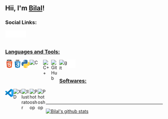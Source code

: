 ## Hii, I'm <a href="https://github.com/gkdgbilal" target="_blank">Bilal</a>!
### Social Links:

<a href="https://www.linkedin.com/in/bilalgokdag/" target="_blank"><img align="left" alt="Bilal G | LinkedIn" width="22px" src="https://github.com/Aakarsh-B/trying-repos/blob/master/linkedin.svg" />
<a href="https://instagram.com/gkdg.bilal" target="_blank"><img align="left" alt="Bilal G | Instagram" width="22px" src="https://github.com/Aakarsh-B/trying-repos/blob/master/insta.svg" />
<a href="https://twitter.com/gkdg_bilal" target="_blank"><img align="left" alt="Bilal G | Twitter" width="22px" src="https://github.com/Aakarsh-B/trying-repos/blob/master/twitter.svg" />

<!-- 
<a href="https://medium.com/@aakarshbiju" target="_blank"><img align="left" alt="Aakarsh B | Medium" width="22px" src="https://github.com/Aakarsh-B/trying-repos/blob/master/medium.svg" />
<a href="https://dev.to/aakarshb" target="_blank"><img align="left" alt="dev to aakarsh" width="22px" src="https://github.com/Aakarsh-B/trying-repos/blob/master/dev-badge.svg" /></a>
-->
    
<br />
<!-- 
### 📕 Latest Blog Post
-->
<!-- BLOG-POST-LIST:START -->
<!-- 
  - [A dot cost me 6,000 rupees!](https://aakarshbiju.medium.com/a-dot-cost-me-6-000-rupees-3f519595f86f?source=rss-f82fcec8502a------2)
- [I created 3D art daily for 50 days!](https://medium.com/creativcuckoo/i-created-3d-art-daily-for-50-days-bbea3ec4a01f?source=rss-f82fcec8502a------2)
- [Top free fonts for headings!](https://medium.com/creativcuckoo/top-free-fonts-for-headings-40afb244181?source=rss-f82fcec8502a------2)
- [Buttons — Rounded Corners or Sharp?](https://medium.com/creativcuckoo/buttons-rounded-corners-or-sharp-29109966a63c?source=rss-f82fcec8502a------2)
-->
<!-- BLOG-POST-LIST:END -->

<br/>


### Languages and Tools:


<a href="https://www.w3.org/html/" target="_blank"><img align="left" alt="HTML5" width="26px" src="https://raw.githubusercontent.com/github/explore/80688e429a7d4ef2fca1e82350fe8e3517d3494d/topics/html/html.png" /></a>
<a href="https://www.w3schools.com/css/" target="_blank"><img align="left" alt="CSS3" width="26px" src="https://raw.githubusercontent.com/github/explore/80688e429a7d4ef2fca1e82350fe8e3517d3494d/topics/css/css.png" /></a>
<a href="https://www.python.org" target="_blank"> <img align="left" alt="Python" width="26px" src="https://github.com/Aakarsh-B/trying-repos/blob/master/python-5.svg?raw=true"/> </a>
<a href="https://reactjs.org" target="_blank"> <img align="left" alt="C" width="43px" src="https://upload.wikimedia.org/wikipedia/commons/a/a7/React-icon.svg"/> </a>
<a href="https://vuejs.org" target="_blank"> <img align="left" alt="C++" width="26px" src="https://upload.wikimedia.org/wikipedia/commons/9/95/Vue.js_Logo_2.svg"/> </a>
</a>
<a href="https://golang.org" target="_blank"> <img align="left" alt="GitHub" width="26px" src="https://cdn.icon-icons.com/icons2/2148/PNG/512/go_icon_132346.png" /> </a>
<a href="https://git-scm.com/" target="_blank"> <img align="left" alt="git" width="26px" src="https://www.vectorlogo.zone/logos/git-scm/git-scm-icon.svg"/> </a>
<a href="https://github.com/gkdgbilal" target="_blank"> <img align="left" alt="GitHub" width="26px" src="https://github.com/Aakarsh-B/trying-repos/blob/master/github.svg" /> 
<br />
<br />
### Softwares:

<img align="left" alt="Visual Studio Code" width="26px" src="https://raw.githubusercontent.com/github/explore/80688e429a7d4ef2fca1e82350fe8e3517d3494d/topics/visual-studio-code/visual-studio-code.png" />
<a href="https://www.jetbrains.com/webstorm/" target="_blank"> <img align="left" alt="XD" width="26px" src="https://upload.wikimedia.org/wikipedia/commons/c/c0/WebStorm_Icon.svg"/> </a> 
<a href="https://www.jetbrains.com/pycharm/" target="_blank"> <img align="left" alt="Illustrator" width="26px" src="https://upload.wikimedia.org/wikipedia/commons/1/1d/PyCharm_Icon.svg"/> </a> 
<a href="https://www.jetbrains.com/idea/" target="_blank"> <img align="left" alt="Photoshop" width="26px" src="https://upload.wikimedia.org/wikipedia/commons/9/9c/IntelliJ_IDEA_Icon.svg"/> </a>
<a href="https://www.postman.com" target="_blank"> <img align="left" alt="Photoshop" width="26px" src="https://user-images.githubusercontent.com/7853266/44114706-9c72dd08-9fd1-11e8-8d9d-6d9d651c75ad.png"/> </a>


<br />
<br />

---


[![Bilal's github stats](https://github-readme-stats.vercel.app/api?username=gkdgbilal&include_all_commits=true&count_private=true&show_icons=true&line_height=20&title_color=FFFFFF&icon_color=FFFFFF&text_color=FFFFFF&bg_color=0D1117)](https://github.com/gkdgbilal)


<!--
### Merhaba 👋, Ben Bilal GÖKDAĞ
#### Computer Engineer

<img src="https://images.unsplash.com/photo-1498050108023-c5249f4df085?ixlib=rb-1.2.1&ixid=MnwxMjA3fDB8MHxwaG90by1wYWdlfHx8fGVufDB8fHx8&auto=format&fit=crop&w=1172&q=80" width="auto" height="400" />



Ben Bilal. Full Stack Developer olma yolunda ilerliyorum ve bu süreçte kendimi geliştirme yolunda herşeyi "mübah" kılıyorum.

## Yeteneklerim 
* 🖥️ React JS / Next JS / Vue JS
* 👨🏽‍💻 Python / Flask
* 💾 Go / Fiber

- 🔭 Şu anda Web uygulamaları üzerinde çalışmalar yapıyorum.

## İletişim
[<img src='https://cdn.jsdelivr.net/npm/simple-icons@3.0.1/icons/github.svg' alt='github' height='40'>](https://github.com/gkdgbilal)  [<img src='https://cdn.jsdelivr.net/npm/simple-icons@3.0.1/icons/linkedin.svg' alt='linkedin' height='40'>](https://www.linkedin.com/in/bilalgokdag/)  [<img src='https://cdn.jsdelivr.net/npm/simple-icons@3.0.1/icons/instagram.svg' alt='instagram' height='40'>](https://www.instagram.com/gkdg.bilal/)  
-->
